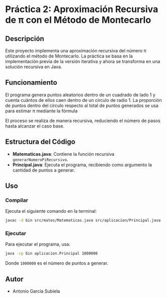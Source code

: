 # Práctica 2: Aproximación Recursiva de π con el Método de Montecarlo

## Descripción
Este proyecto implementa una aproximación recursiva del número π utilizando el método de Montecarlo. La práctica se basa en la implementación previa de la versión iterativa y ahora se transforma en una solución recursiva en Java.

## Funcionamiento
El programa genera puntos aleatorios dentro de un cuadrado de lado 1 y cuenta cuántos de ellos caen dentro de un círculo de radio 1. La proporción de puntos dentro del círculo respecto al total de puntos generados se usa para estimar π mediante la fórmula

El proceso se realiza de manera recursiva, reduciendo el número de pasos hasta alcanzar el caso base.

## Estructura del Código
- **Matematicas.java**: Contiene la función recursiva `generarNumeroPiRecursivo`.
- **Principal.java**: Ejecuta el programa, recibiendo como argumento la cantidad de puntos a generar.

## Uso
### Compilar
Ejecuta el siguiente comando en la terminal:

```sh
javac -d bin src/mates/Matematicas.java src/aplicacion/Principal.java
```

### Ejecutar
Para ejecutar el programa, usa:

```sh
java -cp bin aplicacion.Principal 1000000
```

Donde `1000000` es el número de puntos a generar.

## Autor
- Antonio García Subiela

